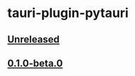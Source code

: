 # tauri-plugin-pytauri

## [Unreleased]

## [0.1.0-beta.0]

[unreleased]: https://github.com/WSH032/pytauri/tree/HEAD
[0.1.0-beta.0]: https://github.com/WSH032/pytauri/releases/tag/rs/tauri-plugin-pytauri/v0.1.0-beta.0
